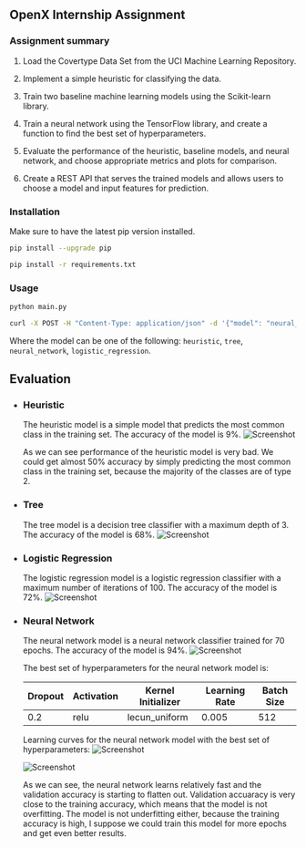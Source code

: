 ## OpenX Internship Assignment

### Assignment summary
1. Load the Covertype Data Set from the UCI Machine Learning Repository.

2. Implement a simple heuristic for classifying the data.

3. Train two baseline machine learning models using the Scikit-learn library.

4. Train a neural network using the TensorFlow library, and create a function to find the best set of hyperparameters.

5. Evaluate the performance of the heuristic, baseline models, and neural network, and choose appropriate metrics and plots for comparison.

6. Create a REST API that serves the trained models and allows users to choose a model and input features for prediction.

### Installation

Make sure to have the latest pip version installed.

```bash
pip install --upgrade pip
```

```bash 
pip install -r requirements.txt 
```

### Usage

```bash
python main.py 
```

```bash
curl -X POST -H "Content-Type: application/json" -d '{"model": "neural_network", "features": [2804,139,9,268,65,3180,234,238,135,6121,1,0,0,0,0,0,0,0,0,0,0,0,0,0,0,1,0,0,0,0,0,0,0,0,0,0,0,0,0,0,0,0,0,0,0,0,0,0,0,0,0,0,0,0]}' http://localhost:5000/predict
```

Where the model can be one of the following: `heuristic`, `tree`, `neural_network`, `logistic_regression`.

## Evaluation

- ### Heuristic

     The heuristic model is a simple model that predicts the most common class in the training set. The accuracy of the model is 9%.
     ![Screenshot](models/evaluation/heuristic.png)

     As we can see performance of the heuristic model is very bad.
     We could get almost 50% accuracy by simply predicting the most common class in the training set, because the majority of the classes are of type 2.


- ### Tree

     The tree model is a decision tree classifier with a maximum depth of 3. The accuracy of the model is 68%.
     ![Screenshot](models/evaluation/decision_tree.png)

- ### Logistic Regression

     The logistic regression model is a logistic regression classifier with a maximum number of iterations of 100. The accuracy of the model is 72%.
     ![Screenshot](models/evaluation/logistic_regression.png)

    
- ### Neural Network
    
    The neural network model is a neural network classifier trained for 70 epochs. The accuracy of the model is 94%.
     ![Screenshot](models/evaluation/nerual_net.png)
    
    The best set of hyperparameters for the neural network model is:

    | Dropout | Activation | Kernel Initializer | Learning Rate | Batch Size |
    |---------|------------|--------------------|---------------|------------|
    | 0.2     | relu       | lecun_uniform      | 0.005         | 512        |

    Learning curves for the neural network model with the best set of hyperparameters:
    ![Screenshot](models/evaluation/accuracy_curve.png)


    ![Screenshot](models/evaluation/loss_curve.png)


    As we can see, the neural network learns relatively fast and the validation accuracy is starting to flatten out. Validation accuaracy is very close to the training accuracy, which means that the model is not overfitting. The model is not underfitting either, because the training accuracy is high, I suppose we could train this model for more epochs and get even better results.
